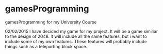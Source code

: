 # gamesProgramming
gamesProgramming for my University Course

02/02/2015
I have decided my game for my project. It will be a game similiar to the design of 2048. It will include all the same features, but i want to include some of my own features.
These features will probably include things such as a teleporting block space.
